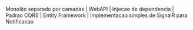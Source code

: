 Monolito separado por camadas | WebAPI | Injecao de dependencia | Padrao CQRS | Entity Framework | Implementacao simples de SignalR para Notificacao
